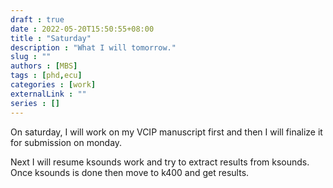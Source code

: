 ```yaml
---
draft : true
date : 2022-05-20T15:50:55+08:00
title : "Saturday"
description : "What I will tomorrow."
slug : ""
authors : [MBS]
tags : [phd,ecu]
categories : [work]
externalLink : ""
series : []
---
```


On saturday, I will work on my VCIP manuscript first and then I will finalize it for submission on monday.

Next I will resume ksounds work and try to extract results from ksounds. Once ksounds is done then move to k400 and get results.